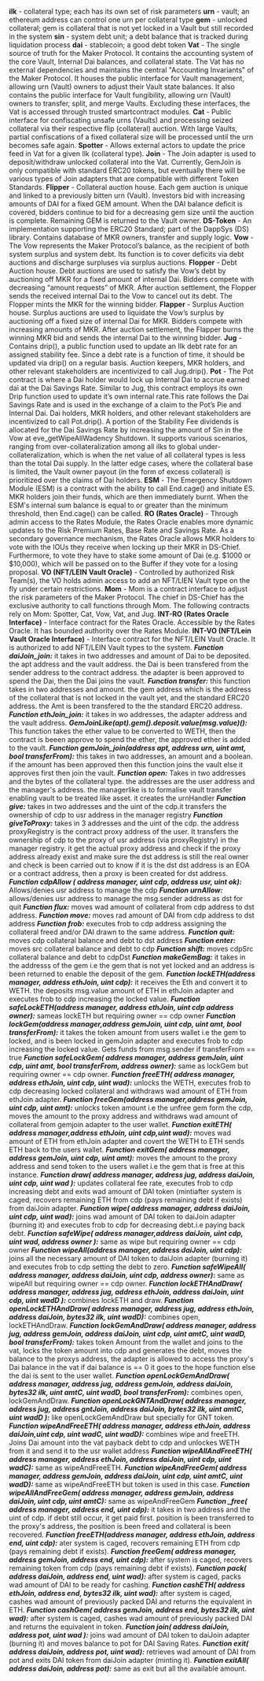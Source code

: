 <!-- @format -->

**ilk** - collateral type; each has its own set of risk parameters
**urn** - vault; an ethereum address can control one urn per collateral type
**gem** - unlocked collateral; gem is collateral that is not yet locked in a Vault but still recorded in the system
**sin** - system debt unit; a debt balance that is tracked during liquidation process
**dai** - stablecoin; a good debt token
**Vat** - The single source of truth for the Maker Protocol. It contains the accounting system of
the core Vault, Internal Dai balances, and collateral state. The Vat has no external dependencies and maintains the central "Accounting Invariants" of the Maker Protocol. It houses the public interface for Vault management, allowing urn (Vault) owners to adjust their Vault state balances. It also contains the public interface for Vault fungibility, allowing urn (Vault) owners to transfer,
split, and merge Vaults. Excluding these interfaces, the Vat is accessed through trusted smartcontract modules.
**Cat** - Public interface for confiscating unsafe urns (Vaults) and processing seized collateral
via their respective flip (collateral) auction. With large Vaults, partial confiscations of a fixed
collateral size will be processed until the urn becomes safe again.
**Spotter** - Allows external actors to update the price feed in Vat for a given Ilk (collateral type).
**Join** - The Join adapter is used to deposit/withdraw unlocked collateral into the Vat.
Currently, GemJoin is only compatible with standard ERC20 tokens, but eventually there will be various types of Join adapters that are compatible with different Token Standards.
**Flipper** - Collateral auction house. Each gem auction is unique and linked to a previously bitten urn (Vault). Investors bid with increasing amounts of DAI for a fixed GEM amount. When the DAI balance deficit is covered, bidders continue to bid for a
decreasing gem size until the auction is complete. Remaining GEM is returned to the Vault owner.
**DS-Token** - An implementation supporting the ERC20 Standard; part of the DappSys (DS) library.
Contains database of MKR owners, transfer and supply logic.
**Vow** - The Vow represents the Maker Protocol’s balance, as the recipient of both system surplus and system debt. Its function is to cover deficits via debt auctions and discharge surpluses via surplus auctions.
**Flopper** - Debt Auction house. Debt auctions are used to satisfy the Vow’s debt by auctioning off MKR for a fixed amount of internal Dai. Bidders compete with decreasing “amount requests” of MKR. After auction settlement, the Flopper sends the received internal Dai to the Vow to cancel out its debt. The Flopper mints the MKR for the winning bidder.
**Flapper** - Surplus Auction house. Surplus auctions are used to liquidate the Vow’s surplus by auctioning off a fixed size of internal Dai for MKR. Bidders compete with increasing amounts
of MKR. After auction settlement, the Flapper burns the winning MKR bid and sends the internal Dai to the winning bidder.
**Jug** - Contains drip(), a public function used to update an Ilk debt rate for an assigned stability fee. Since a debt rate is a function of time, it should be updated via drip() on a regular basis. Auction keepers, MKR holders, and other relevant stakeholders are incentivized to call Jug.drip().
**Pot** - The Pot contract is where a Dai holder would lock up Internal Dai to accrue earned dai at the Dai Savings Rate. Similar to Jug, this contract employs its own Drip function used to update it’s own internal rate.This rate follows the Dai Savings Rate and is used in the exchange of a claim to the Pot’s Pie and Internal Dai. Dai holders, MKR holders, and other relevant stakeholders are incentivized to call Pot.drip(). A portion of the Stability Fee dividends is allocated for the Dai Savings Rate by increasing the amount of Sin in the Vow at eve_getWipeAllWadency Shutdown. It supports various scenarios, ranging from over-collateralization among all ilks to global under-
collateralization, which is when the net value of all collateral types is less than the total Dai supply. In the latter edge cases, where the collateral base is limited, the Vault owner payout (in the form of excess
collateral) is prioritized over the claims of Dai holders.
**ESM** - The Emergency Shutdown Module (ESM) is a contract with the ability to call End.cage() and initiate ES. MKR holders join their funds, which are then immediately burnt. When the ESM's internal sum balance is equal to or greater than the minimum threshold, then End.cage() can be called.
**RO (Rates Oracle)** - Through admin access to the Rates Module, the Rates Oracle enables more dynamic updates to the Risk Premium Rates, Base Rate and Savings Rate. As a secondary governance mechanism, the Rates Oracle allows MKR holders to vote with the IOUs they receive when locking up their MKR in DS-Chief. Furthermore, to vote they have to stake some amount of Dai (e.g. $1000 or $10,000), which will be passed on to the Buffer if they vote for a losing proposal.
**VO (NFT/LEIN Vault Oracle)** - Controlled by authorized Risk Team(s), the VO holds admin access to add an NFT/LIEN Vault type on the fly under certain restrictions.
**Mom** - Mom is a contract interface to adjust the risk parameters of the Maker Protocol. The chief in DS-Chief has the exclusive authority to call functions through Mom. The following contracts rely on Mom: Spotter, Cat, Vow, Vat, and Jug.
**INT-RO (Rates Oracle Interface)** - Interface contract for the Rates Oracle. Accessible by the Rates Oracle. It has bounded authority over the Rates Module.
**INT-VO (NFT/Lein Vault Oracle Interface)** - Interface contract for the NFT/LEIN Vault Oracle. It is authorized to add NFT/LEIN Vault types to the system.
***Function daiJoin_join:*** it takes in two addresses and amount of Dai to be deposited. the apt address and the vault address.
the Dai is been transfered from the sender address to the contract address. the adapter is been approved to spend the Dai, then the Dai joins the vault.
***Function transfer:*** this function takes in two addresses and amount. the gem address which is the address of the collateral that is not locked in the vault yet, and the standard ERC20 address. the Amt is been transfered to the the standard ERC20 address.
***Function ethJoin_join:*** it takes in wo addresses, the adapter address and the vault address.
***GemJoinLike(apt).gem().deposit.value(msg.value)():*** This function takes the ether value to be converted to WETH, then the contract is beeen approve to spend the ether, the approved ether is added to the vault.
***Function gemJoin_join(address apt, address urn, uint amt, bool transferFrom):*** this takes in two addresses, an amount and a boolean. if the amount has been approved then this function joins the vault else it approves first then join the vault.
***Function open:*** Takes in two addresses and the bytes of the collateral type. the addresses are the user address and the manager's address. the managerlike is to formalise vault transfer enabling vault to be treated like asset. it creates the urnHandler
***Function give:*** takes in two addresses and the uint of the cdp.it transfers the ownership of cdp to usr address in the manager registry
***Function giveToProxy:*** takes in 3 addresses and the uint of the cdp.
the address proxyRegistry is the contract proxy address of the user. It transfers the ownership of cdp to the proxy of usr address (via proxyRegistry) in the manager registry. it get the actual proxy address and check if the proxy address already exist and make sure the dst address is still the real owner and check is been carried out to know if it is the dst dst address is an EOA or a contract address, then a proxy is been created for dst address.
***Function cdpAllow ( address manager, uint cdp, address usr, uint ok):*** Allows/denies usr address to manage the cdp
***Function urnAllow:*** allows/denies usr address to manage the msg.sender address as dst for quit
***Function flux:*** moves wad amount of collateral from cdp address to dst address.
***Function move:*** moves rad amount of DAI from cdp address to dst address
***Function frob:*** executes frob to cdp address assigning the collateral freed and/or DAI drawn to the same address.
***Function quit:*** moves cdp collateral balance and debt to dst address
***Function enter:*** moves src collateral balance and debt to cdp
***Function shift:*** moves cdpSrc collateral balance and debt to cdpDst
***Function makeGemBag:*** it takes in the addresss of the gem i.e the gem that is not yet locked and an address is been returned to enable the deposit of the gem.
***Function lockETH(address manager, address ethJoin, uint cdp):*** it receives the Eth and convert it to WETH. the deposits msg.value amount of ETH in ethJoin adapter and executes frob to cdp increasing the locked value.
***Function safeLockETH(address manager, address ethJoin, uint cdp address owner):*** sameas lockETH but requiring owner == cdp owner
***Function lockGem(address manager,address gemJoin, uint cdp, uint amt, bool transferFrom):*** it takes the token amount from users wallet i.e the gem to locked, and is been locked in gemJoin adapter and executes frob to cdp increasing the locked value. Gets funds from msg.sender if transferFrom == true
***Function safeLockGem( address manager, address gemJoin, uint cdp, uint amt, bool transferFrom, address owner):*** same as lockGem but requiring owner == cdp owner.
***Function freeETH( address manager, address ethJoin, uint cdp, uint wad):*** unlocks the WETH, executes frob to cdp decreasing locked collateral and withdraws wad amount of ETH from ethJoin adapter.
***Function freeGem(address manager,address gemJoin, uint cdp, uint amt):*** unlocks token amount i.e the unfree gem form the cdp, moves the amount to the proxy address and withdraws wad amount of collateral from gemjoin adapter to the user wallet.
***Function exitETH( address manager,address ethJoin, uint cdp,uint wad):*** moves wad amount of ETH from ethJoin adapter and covert the WETH to ETH sends ETH back to the users wallet.
***Function exitGem( address manager, address gemJoin, uint cdp, uint amt):*** moves the amount to the proxy address and send token to the users wallet i.e the gem that is free at this instance.
***Function draw( address manager, address jug, address daiJoin, uint cdp, uint wad ):*** updates collateral fee rate, executes frob to cdp increasing debt and exits wad amount of DAI token (mintiafter system is caged, recovers remaining ETH from cdp (pays remaining debt if exists) from daiJoin adapter.
***Function wipe( address manager, address daiJoin, uint cdp, uint wad):*** joins wad amount of DAI token to daiJoin adapter (burning it) and executes frob to cdp for decreasing debt.i.e paying back debt.
***Function safeWipe( address manager,address daiJoin, uint cdp, uint wad, address owner ):*** same as wipe but requiring owner == cdp owner
***Function wipeAll(address manager, address daiJoin, uint cdp):*** joins all the necessary amount of DAI token to daiJoin adapter (burning it) and executes frob to cdp setting the debt to zero.
***Function safeWipeAll( address manager, address daiJoin, uint cdp, address owner):*** same as wipeAll but requiring owner == cdp owner.
***Function lockETHAndDraw( address manager, address jug, address ethJoin, address daiJoin, uint cdp, uint wadD ):*** combines lockETH and draw.
***Function openLockETHAndDraw( address manager, address jug, address ethJoin, address daiJoin, bytes32 ilk, uint wadD):*** combines open, lockETHAndDraw.
***Function lockGemAndDraw( address manager, address jug, address gemJoin, address daiJoin, uint cdp, uint amtC, uint wadD, bool transferFrom):*** takes token Amount from the wallet and joins to the vat, locks the token amount into cdp and generates the debt, moves the balance to the proxys address, the adapter is allowed to access the proxy's Dai balance in the vat if dai balance is  == 0 it goes to the hope function else the dai is sent to the user wallet.
***Function openLockGemAndDraw( address manager, address jug, address gemJoin, address daiJoin, bytes32 ilk, uint amtC, uint wadD, bool transferFrom):*** combines open, lockGemAndDraw.
***Function openLockGNTAndDraw( address manager, address jug, address gntJoin, address daiJoin, bytes32 ilk, uint amtC, uint wadD ):*** like openLockGemAndDraw but specially for GNT token.
***Function wipeAndFreeETH( address manager, address ethJoin, address daiJoin,uint cdp, uint wadC, uint wadD):*** combines wipe and freeETH. Joins Dai amount into the vat payback debt to cdp and unlockes WETH from it and send it to the usr wallet address
***Function wipeAllAndFreeETH( address manager, address ethJoin, address daiJoin, uint cdp, uint wadC):*** same as wipeAndFreeETH.
***Function wipeAndFreeGem( address manager, address gemJoin, address daiJoin, uint cdp, uint amtC, uint wadD):*** same as wipeAndFreeETH but token is used in this case.
***Function wipeAllAndFreeGem( address manager, address gemJoin, address daiJoin, uint cdp, uint amtC):*** same as wipeAndFreeGem
***Function _free( address manager, address end, uint cdp):*** it takes in two address and the uint of cdp. if debt still occur, it get paid first. position is been transferred to the proxy's address, the position is been freed and collateral is been recovered.
***Function freeETH(address manager, address ethJoin, address end, uint cdp):*** ater system is caged, recovers remaining ETH from cdp (pays remaining debt if exists).
***Function freeGem( address manager, address gemJoin, address end, uint cdp):*** after system is caged, recovers remaining token from cdp (pays remaining debt if exists).
***Function pack( address daiJoin, address end, uint wad):*** after system is caged, packs wad amount of DAI to be ready for cashing.
***Function cashETH( address ethJoin, address end, bytes32 ilk, uint wad):*** after system is caged, cashes wad amount of previously packed DAI and returns the equivalent in ETH.
***Function cashGem( address gemJoin, address end, bytes32 ilk, uint wad):*** after system is caged, cashes wad amount of previously packed DAI and returns the equivalent in token.
***Function join( address daiJoin, address pot, uint wad ):*** joins wad amount of DAI token to daiJoin adapter (burning it) and moves balance to pot for DAI Saving Rates.
***Function exit( address daiJoin, address pot, uint wad):*** retrieves wad amount of DAI from pot and exits DAI token from daiJoin adapter (minting it).
***Function exitAll( address daiJoin, address pot):*** same as exit but all the available amount.
